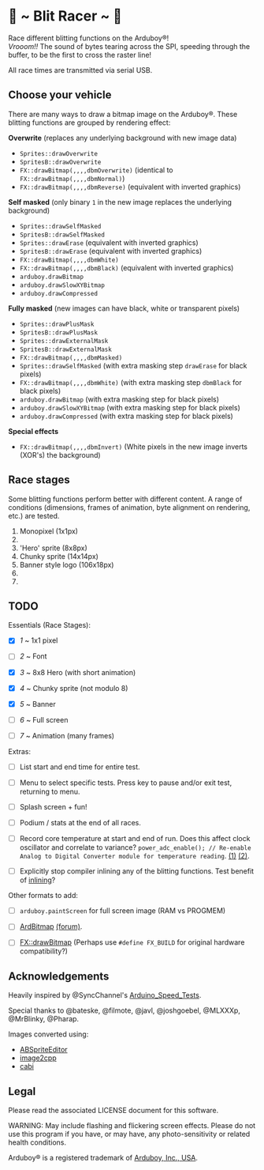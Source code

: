 # 🏁 ~ Blit Racer ~ 🏁

Race different blitting functions on the Arduboy®!  
_Vrooom!!_ The sound of bytes tearing across the SPI, speeding through the buffer, to be the first to cross the raster line!  

All race times are transmitted via serial USB.  


## Choose your vehicle

There are many ways to draw a bitmap image on the Arduboy®.
These blitting functions are grouped by rendering effect:

**Overwrite** (replaces any underlying background with new image data)

- `Sprites::drawOverwrite` 
- `SpritesB::drawOverwrite` 
- `FX::drawBitmap(,,,,dbmOverwrite)` (identical to `FX::drawBitmap(,,,,dbmNormal)`)
- `FX::drawBitmap(,,,,dbmReverse)` (equivalent with inverted graphics)


**Self masked** (only binary `1` in the new image replaces the underlying background)

- `Sprites::drawSelfMasked`
- `SpritesB::drawSelfMasked`
- `Sprites::drawErase` (equivalent with inverted graphics)
- `SpritesB::drawErase` (equivalent with inverted graphics)
- `FX::drawBitmap(,,,,dbmWhite)`
- `FX::drawBitmap(,,,,dbmBlack)` (equivalent with inverted graphics)
- `arduboy.drawBitmap`
- `arduboy.drawSlowXYBitmap`
- `arduboy.drawCompressed`


**Fully masked** (new images can have black, white or transparent pixels)

- `Sprites::drawPlusMask`
- `SpritesB::drawPlusMask`
- `Sprites::drawExternalMask`
- `SpritesB::drawExternalMask` 
- `FX::drawBitmap(,,,,dbmMasked)`
- `Sprites::drawSelfMasked` (with extra masking step `drawErase` for black pixels)
- `FX::drawBitmap(,,,,dbmWhite)` (with extra masking step `dbmBlack` for black pixels)
- `arduboy.drawBitmap` (with extra masking step for black pixels)
- `arduboy.drawSlowXYBitmap` (with extra masking step for black pixels)
- `arduboy.drawCompressed` (with extra masking step for black pixels)

**Special effects**

- `FX::drawBitmap(,,,,dbmInvert)` (White pixels in the new image inverts (XOR's) the background)


## Race stages

Some blitting functions perform better with different content. 
A range of conditions (dimensions, frames of animation, byte alignment on rendering, etc.) are tested.

1. Monopixel (1x1px)
2. 
3. 'Hero' sprite (8x8px)
4. Chunky sprite (14x14px)
5. Banner style logo (106x18px)
6. 
7. 

## TODO

Essentials (Race Stages):

- [x] *1* ~ 1x1 pixel
- [ ] *2* ~ Font
- [x] *3* ~ 8x8 Hero (with short animation)
- [x] *4* ~ Chunky sprite (not modulo 8)
- [x] *5* ~ Banner
- [ ] *6* ~ Full screen
- [ ] *7* ~ Animation (many frames)


Extras:

- [ ] List start and end time for entire test.
- [ ] Menu to select specific tests. Press key to pause and/or exit test, returning to menu.
- [ ] Splash screen + fun!
- [ ] Podium / stats at the end of all races.
- [ ] Record core temperature at start and end of run. Does this affect clock oscillator and correlate to variance? `power_adc_enable(); // Re-enable Analog to Digital Converter module for temperature reading`. [(1)](http://web.archive.org/web/20180820131636/http://www.narkidae.com/research/atmega-core-temperature-sensor/) [(2)](https://github.com/MLXXXp/Arduboy2/pull/8/commits/c962257488bc4c8e7f12c66cfcd9e91990151b39).
- [ ] Explicitly stop compiler inlining any of the blitting functions. Test benefit of [inlining](https://www.youtube.com/watch?v=kmHyRaiJLpQ)? 



Other formats to add:

- [ ] `arduboy.paintScreen` for full screen image (RAM vs PROGMEM) 
- [ ] [ArdBitmap](https://github.com/igvina/ArdBitmap) [(forum)](https://community.arduboy.com/t/ardbitmap-bitmap-library-tools/2631).
- [ ] [FX::drawBitmap](https://github.com/MrBlinky/Arduboy-homemade-package/blob/694837952dbfb74ea8326cf009717cccf530b78b/board-package-source/libraries/ArduboyFX/src/ArduboyFX.h#L42-L64) (Perhaps use `#define FX_BUILD` for original hardware compatibility?)


## Acknowledgements

Heavily inspired by @SyncChannel's [Arduino_Speed_Tests](https://gist.github.com/SyncChannel/1e509ae9e8a34cc1e56a).

Special thanks to @bateske, @filmote, @javl, @joshgoebel, @MLXXXp, @MrBlinky, @Pharap.

Images converted using:

 - [ABSpriteEditor](https://github.com/Pharap/ABSpriteEditor)
 - [image2cpp](http://javl.github.io/image2cpp/)
 - [cabi](https://github.com/MLXXXp/Arduboy2/tree/master/extras/cabi)


## Legal

Please read the associated LICENSE document for this software.

WARNING: May include flashing and flickering screen effects. Please do not use this program if you have, or may have, any photo-sensitivity or related health conditions.

Arduboy® is a registered trademark of [Arduboy, Inc., USA](https://www.arduboy.com).